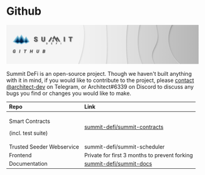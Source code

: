 # Github

![](../.gitbook/assets/github-masthead.jpg)

Summit DeFi is an open-source project. Though we haven't built anything with it in mind, if you would like to contribute to the project, please [contact @architect-dev](https://t.me/architect_dev) on Telegram, or Architect\#6339 on Discord to discuss any bugs you find or changes you would like to make.

<table>
  <thead>
    <tr>
      <th style="text-align:left">Repo</th>
      <th style="text-align:left">Link</th>
    </tr>
  </thead>
  <tbody>
    <tr>
      <td style="text-align:left">
        <p>Smart Contracts</p>
        <p>(incl. test suite)</p>
      </td>
      <td style="text-align:left"><a href="https://github.com/summit-defi/summit-contracts">summit-defi/summit-contracts</a>
      </td>
    </tr>
    <tr>
      <td style="text-align:left">Trusted Seeder Webservice</td>
      <td style="text-align:left">summit-defi/summit-scheduler</td>
    </tr>
    <tr>
      <td style="text-align:left">Frontend</td>
      <td style="text-align:left">Private for first 3 months to prevent forking</td>
    </tr>
    <tr>
      <td style="text-align:left">Documentation</td>
      <td style="text-align:left"><a href="https://github.com/summit-defi/summit-docs">summit-defi/summit-docs</a>
      </td>
    </tr>
  </tbody>
</table>



